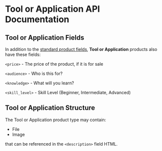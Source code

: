 # Tool or Application API Documentation

## Tool or Application Fields

In addition to the [standard product fields](schema.md#all-products), **Tool or Application** products also have these fields:

`<price>` - The price of the product, if it is for sale

`<audience>` - Who is this for?

`<knowledge>` - What will you learn?

`<skill_level>` - Skill Level (Beginner, Intermediate, Advanced)

## Tool or Application Structure


The Tool or Application product type may contain:

  * File
  * Image
  
that can be referenced in the `<description>` field HTML.